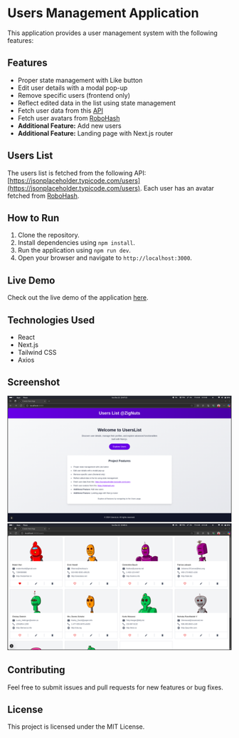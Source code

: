 # Users Management Application

This application provides a user management system with the following features:

## Features

- Proper state management with Like button
- Edit user details with a modal pop-up
- Remove specific users (frontend only)
- Reflect edited data in the list using state management
- Fetch user data from this [API](https://jsonplaceholder.typicode.com/users)
- Fetch user avatars from [RoboHash](https://robohash.org)
- **Additional Feature:** Add new users
- **Additional Feature:** Landing page with Next.js router

## Users List

The users list is fetched from the following API: [https://jsonplaceholder.typicode.com/users](https://jsonplaceholder.typicode.com/users). Each user has an avatar fetched from [RoboHash](https://robohash.org).

## How to Run

1. Clone the repository.
2. Install dependencies using `npm install`.
3. Run the application using `npm run dev`.
4. Open your browser and navigate to `http://localhost:3000`.

## Live Demo

Check out the live demo of the application [here](https://users-management-three.vercel.app/).

## Technologies Used

- React
- Next.js
- Tailwind CSS
- Axios

## Screenshot

![home Screenshot](./screenshot1.png)
![Website Screenshot](./screenshot2.png)

## Contributing

Feel free to submit issues and pull requests for new features or bug fixes.

## License

This project is licensed under the MIT License.